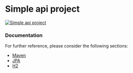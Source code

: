 # Simple api project

[![Simple api project](https://img.youtube.com/vi/PzGHZd4-dfA/default.jpg)](https://youtu.be/PzGHZd4-dfA)

### Documentation
For further reference, please consider the following sections:

* [Maven](https://maven.apache.org/guides/index.html)
* [JPA](https://easyjava.ru/data/jpa/)
* [H2](https://www.h2database.com/html/main.html)

